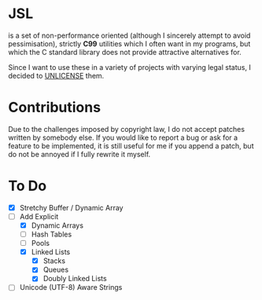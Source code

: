 # JSL

is a set of non-performance oriented (although I sincerely attempt to avoid pessimisation),
strictly **C99** utilities which I often want in my programs, but which the C standard library
does not provide attractive alternatives for.

Since I want to use these in a variety of projects with varying legal status, I decided to
[UNLICENSE](https://www.unlicense.org) them.

# Contributions

Due to the challenges imposed by copyright law, I do not accept patches
written by somebody else. If you would like to report a bug or ask for a
feature to be implemented, it is still useful for me if you append a patch,
but do not be annoyed if I fully rewrite it myself.

# To Do

- [x] Stretchy Buffer / Dynamic Array
- [ ] Add Explicit
    - [x] Dynamic Arrays
    - [ ] Hash Tables
    - [ ] Pools
    - [x] Linked Lists
        - [x] Stacks
        - [x] Queues
        - [x] Doubly Linked Lists
- [ ] Unicode (UTF-8) Aware Strings
